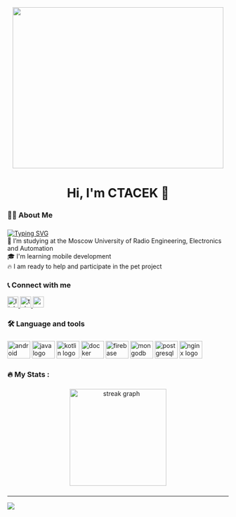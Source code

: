 <div align="center">
  <img width="480" height="366" src="https://media.giphy.com/media/oBYB0gqUy3xxBf89aT/giphy.gif"  />
</div>


###

<h1 align="center">Hi, I'm CTACEK 👋</h1>

###

<h3 align="left">👩‍💻  About Me</h3>

###


<p align="left">
<a href="https://git.io/typing-svg"><img src="https://readme-typing-svg.demolab.com?font=Fira+Code&weight=200&size=25&pause=1000&color=4BF79C&width=300&height=35&lines=Stanislav+Yudov" alt="Typing SVG" /></a>
  <br>🔭 I’m studying at the Moscow University of Radio Engineering, Electronics and Automation
  <br>🎓 I'm learning mobile development
  <br>🔥 I am ready to help and participate in the pet project

###

<h3 align="left">📞  Connect with me</h1>

<div align="left">
  <a href="https://www.linkedin.com/in/stanislav-yudov-8969b0270/" target="_blank">
    <img src="https://img.shields.io/static/v1?message=LinkedIn&logo=linkedin&label=&color=0077B5&logoColor=white&labelColor=&style=for-the-badge" height="25" alt="linkedin logo"  />
  </a>
  <a href="https://www.t.me/CTACEKS" target="_blank">
    <img src="https://img.shields.io/static/v1?message=Telegram&logo=telegram&label=&color=2CA5E0&logoColor=white&labelColor=&style=for-the-badge" height="25" alt="telegram logo"  />
  </a>
  <a href="mailto:mrusboy@mail.ru" target="_blank">
    <img src="https://img.shields.io/static/v1?message=Gmail&logo=gmail&label=&color=D14836&logoColor=white&labelColor=&style=for-the-badge" height="25" alt="gmail logo"  />
  </a>
</div>

<h3 align="left">🛠 Language and tools</h3>

###

<div align="left">
  <img src="https://cdn.jsdelivr.net/gh/devicons/devicon/icons/android/android-original.svg" height="40" width="52" alt="android logo"  />
  <img src="https://cdn.jsdelivr.net/gh/devicons/devicon/icons/java/java-original.svg" height="40" width="52" alt="java logo"  />
  <img src="https://cdn.jsdelivr.net/gh/devicons/devicon/icons/kotlin/kotlin-original.svg" height="40" width="52" alt="kotlin logo"  />
  <img src="https://cdn.jsdelivr.net/gh/devicons/devicon/icons/docker/docker-plain-wordmark.svg" height="40" width="52" alt="docker logo"  />
  <img src="https://cdn.jsdelivr.net/gh/devicons/devicon/icons/firebase/firebase-plain-wordmark.svg" height="40" width="52" alt="firebase logo"  />
  <img src="https://cdn.jsdelivr.net/gh/devicons/devicon/icons/mongodb/mongodb-original.svg" height="40" width="52" alt="mongodb logo"  />
  <img src="https://cdn.jsdelivr.net/gh/devicons/devicon/icons/postgresql/postgresql-original.svg" height="40" width="52" alt="postgresql logo"  />
  <img src="https://cdn.jsdelivr.net/gh/devicons/devicon/icons/nginx/nginx-original.svg" height="40" width="52" alt="nginx logo"  />
</div>

###

<h3 align="left">🔥   My Stats :</h3>

###

<div align="center">
  <img src="https://streak-stats.demolab.com?user=CTACEK&locale=en&mode=daily&theme=dark&hide_border=false&border_radius=5&order=3" height="220" alt="streak graph"  />
</div>

###

---
[![](https://visitcount.itsvg.in/api?id=CTACEK&icon=2&color=8)](https://visitcount.itsvg.in)
